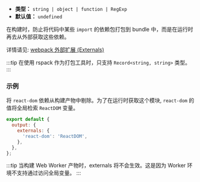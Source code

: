 - **类型：** `string | object | function | RegExp`
- **默认值：** `undefined`

在构建时，防止将代码中某些 `import` 的依赖包打包到 bundle 中，而是在运行时再去从外部获取这些依赖。

详情请见: [webpack 外部扩展 (Externals)](https://webpack.docschina.org/configuration/externals/)

:::tip
在使用 rspack 作为打包工具时，只支持 `Record<string, string>` 类型。
:::

### 示例

将 `react-dom` 依赖从构建产物中剔除。为了在运行时获取这个模块, `react-dom` 的值将全局检索 `ReactDOM` 变量。

```js
export default {
  output: {
    externals: {
      'react-dom': 'ReactDOM',
    },
  },
};
```

:::tip
当构建 Web Worker 产物时，externals 将不会生效。这是因为 Worker 环境不支持通过访问全局变量。
:::
